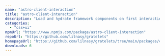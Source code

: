 ```yaml
---
name: "astro-client-interaction"
title: "astro-client-interaction"
description: "Load and hydrate framework components on first interaction by adding a `client:interaction` directive."
categories:
  - "css+ui"
npmUrl: "https://www.npmjs.com/package/astro-client-interaction"
repoUrl: "https://github.com/lilnasy/gratelets"
homepageUrl: "https://github.com/lilnasy/gratelets/tree/main/packages/client-interaction"
downloads: 6
---
```


